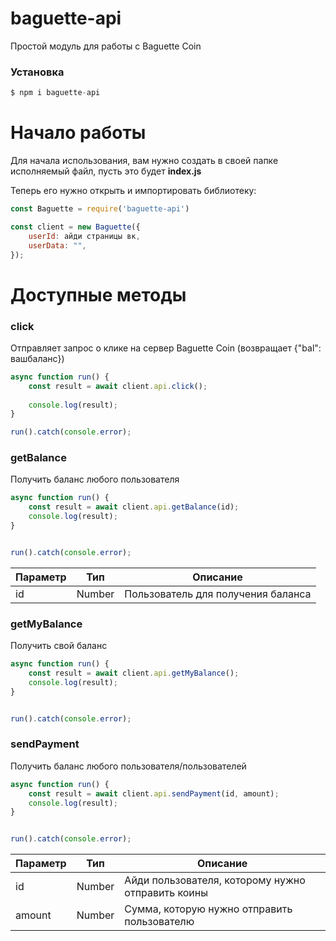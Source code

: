 # baguette-api
Простой модуль для работы с Baguette Coin



### Установка

```js
$ npm i baguette-api
```

# Начало работы
Для начала использования, вам нужно создать в своей папке исполняемый файл, пусть это будет **index.js**

Теперь его нужно открыть и импортировать библиотеку:
```js
const Baguette = require('baguette-api')

const client = new Baguette({ 
    userId: айди страницы вк, 
    userData: "",
});

```



# Доступные методы

### click
Отправляет запрос о клике на сервер Baguette Coin (возвращает {"bal": вашбаланс})

```js
async function run() {
    const result = await client.api.click();
    
    console.log(result);
}

run().catch(console.error);
```



### getBalance
Получить баланс любого пользователя
```js
async function run() {
    const result = await client.api.getBalance(id);
    console.log(result);
}


run().catch(console.error);
```

|Параметр|Тип|Описание|
|-|-|-|
|id|Number|Пользователь для получения баланса|



### getMyBalance
Получить свой баланс
```js
async function run() {
    const result = await client.api.getMyBalance();
    console.log(result);
}


run().catch(console.error);
```


### sendPayment
Получить баланс любого пользователя/пользователей
```js
async function run() {
    const result = await client.api.sendPayment(id, amount);
    console.log(result);
}


run().catch(console.error);
```

|Параметр|Тип|Описание|
|-|-|-|
|id|Number|Айди пользователя, которому нужно отправить коины|
|amount|Number|Сумма, которую нужно отправить пользователю|